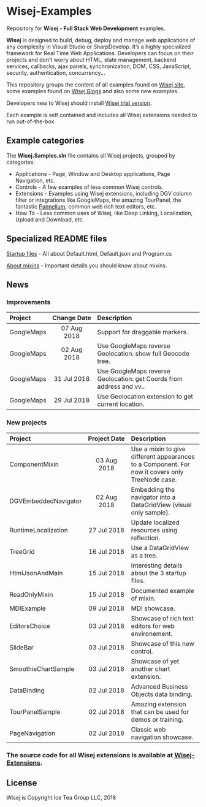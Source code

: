 Wisej-Examples
====

Repository for __Wisej - Full Stack Web Development__ examples.

__Wisej__ is designed to build, debug, deploy and manage web applications of any complexity in Visual Studio or SharpDevelop. It’s a highly specialized framework for Real Time Web Applications. Developers can focus on their projects and don’t worry about HTML, state management, backend services, callbacks, ajax panels, synchronization, DOM, CSS, JavaScript, security, authentication, concurrency...

This repository groups the content of all examples found on [Wisej site](https://wisej.com/examples/), some examples found on [Wisej Blogs](https://wisej.com/category/blog/) and also some new examples.

Developers new to Wisej should install [Wisej trial version](https://wisej.com/#buy).

Each example is self contained and includes all Wisej extensions needed to run out-of-the-box.

## Example categories

The __Wisej.Samples.sln__ file contains all Wisej projects, grouped by categories:
* Applications - Page, Window and Desktop applications, Page Navigation, etc.
* Controls - A few examples of less common Wisej controls.
* Extensions - Examples using Wisej extensions, including DGV column filter or integrations like GoogleMaps, the amazing TourPanel, the fantastic [Pannellum](http://demo.wisej.com:8080/Pannellum.html), common web rich text editors, etc.
* How To - Less common uses of Wisej, like Deep Linking, Localization, Upload and Download, etc.

## Specialized README files
[Startup files](https://github.com/iceteagroup/wisej-examples/blob/master/HtmlJsonAndMain/README.md) - All about Default.html, Default.json and Program.cs

[About mixins](https://github.com/iceteagroup/wisej-examples/blob/master/ReadOnlyMixin/README.md) - Important details you should know about mixins.

## News

### Improvements

| Project | Change&nbsp;Date | Description |
| :--- | :---: | :--- |
| GoogleMaps | 07 Aug 2018 | Support for draggable markers. |
| GoogleMaps | 02 Aug 2018 | Use GoogleMaps reverse Geolocation: show full Geocode tree. |
| GoogleMaps | 31 Jul 2018 | Use GoogleMaps reverse Geolocation: get Coords from address and vv.. |
| GoogleMaps | 29 Jul 2018 | Use Geolocation extension to get current location. |

### New projects

| Project | Project&nbsp;Date | Description |
| :--- | :---: | :--- |
| ComponentMixin | 03 Aug 2018 | Use a mixin to give different appearances to a Component. For now it covers only TreeNode case. |
| DGVEmbeddedNavigator | 02 Aug 2018 | Embedding the navigator into a DataGridView (visual only sample). |
| RuntimeLocalization | 27 Jul 2018 | Update localized resources using reflection. |
| TreeGrid | 16 Jul 2018 | Use a DataGridView as a tree. |
| HtmlJsonAndMain | 15 Jul 2018 | Interesting details about the 3 startup files. |
| ReadOnlyMixin | 15 Jul 2018 | Documented example of mixin. |
| MDIExample | 09 Jul 2018 | MDI showcase. |
| EditorsChoice | 03 Jul 2018 | Showcase of rich text editors for web environement. |
| SlideBar | 03 Jul 2018 | Showcase of this new control. |
| SmoothieChartSample | 03 Jul 2018 | Showcase of yet another chart extension. |
| DataBinding | 02 Jul 2018 | Advanced Business Objects data binding. |
| TourPanelSample | 02 Jul 2018 | Amazing extension that can be used for demos or training. |
| PageNavigation | 02 Jul 2018 | Classic web navigation showcase. |

### The source code for all Wisej extensions is available at [Wisej-Extensions](https://github.com/iceteagroup/wisej-extensions).

License
-------
Wisej is Copyright Ice Tea Group LLC, 2018
